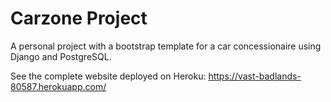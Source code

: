 # Carzone Project

A personal project with a bootstrap template for a car concessionaire using Django and PostgreSQL.

See the complete website deployed on Heroku: https://vast-badlands-80587.herokuapp.com/
